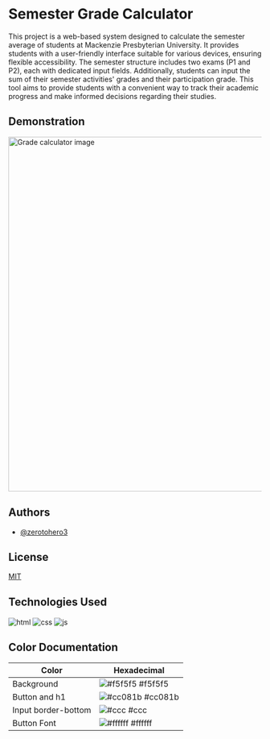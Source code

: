 # Semester Grade Calculator

This project is a web-based system designed to calculate the semester average of students at Mackenzie Presbyterian University. It provides students with a user-friendly interface suitable for various devices, ensuring flexible accessibility. The semester structure includes two exams (P1 and P2), each with dedicated input fields. Additionally, students can input the sum of their semester activities' grades and their participation grade. This tool aims to provide students with a convenient way to track their academic progress and make informed decisions regarding their studies.

## Demonstration

<a href="https://zerotohero3.github.io/mediamack/"><img src="https://i.postimg.cc/XqJ3gkCf/mackk.png" width="561" height="704" alt="Grade calculator image" ></a>

## Authors

- [@zerotohero3](https://www.github.com/zerotohero3)

## License

[MIT](https://choosealicense.com/licenses/mit/)

<h2>Technologies Used</h2>
<p>
  <img align="center" alt="html" src="https://img.shields.io/badge/html5-%23E34F26.svg?style=for-the-badge&logo=html5&logoColor=white"/>
  <img align="center" alt="css" src="https://img.shields.io/badge/css3-%231572B6.svg?style=for-the-badge&logo=css3&logoColor=white"/>
  <img align="center" alt="js" src="https://img.shields.io/badge/javascript-%23323330.svg?style=for-the-badge&logo=javascript&logoColor=%23F7DF1E"/>
</p>

## Color Documentation

| Color               | Hexadecimal                                                |
| ----------------- | ---------------------------------------------------------------- |
| Background | ![#f5f5f5](https://via.placeholder.com/10/f5f5f5?text=+) #f5f5f5 |
| Button and h1 | ![#cc081b](https://via.placeholder.com/10/cc081b?text=+) #cc081b |
| Input border-bottom | ![#ccc](https://via.placeholder.com/10/ccc?text=+) #ccc |
| Button Font | ![#ffffff](https://via.placeholder.com/10/ffffff?text=+) #ffffff |
